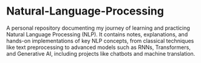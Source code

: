 # Natural-Language-Processing
A personal repository documenting my journey of learning and practicing Natural Language Processing (NLP). It contains notes, explanations, and hands-on implementations of key NLP concepts, from classical techniques like text preprocessing to advanced models such as RNNs, Transformers, and Generative AI, including projects like chatbots and machine translation.

